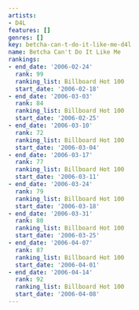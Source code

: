 ```yaml
---
artists:
- D4L
features: []
genres: []
key: betcha-can-t-do-it-like-me-d4l
name: Betcha Can't Do It Like Me
rankings:
- end_date: '2006-02-24'
  rank: 99
  ranking_list: Billboard Hot 100
  start_date: '2006-02-18'
- end_date: '2006-03-03'
  rank: 84
  ranking_list: Billboard Hot 100
  start_date: '2006-02-25'
- end_date: '2006-03-10'
  rank: 72
  ranking_list: Billboard Hot 100
  start_date: '2006-03-04'
- end_date: '2006-03-17'
  rank: 77
  ranking_list: Billboard Hot 100
  start_date: '2006-03-11'
- end_date: '2006-03-24'
  rank: 79
  ranking_list: Billboard Hot 100
  start_date: '2006-03-18'
- end_date: '2006-03-31'
  rank: 80
  ranking_list: Billboard Hot 100
  start_date: '2006-03-25'
- end_date: '2006-04-07'
  rank: 87
  ranking_list: Billboard Hot 100
  start_date: '2006-04-01'
- end_date: '2006-04-14'
  rank: 92
  ranking_list: Billboard Hot 100
  start_date: '2006-04-08'
---
```


